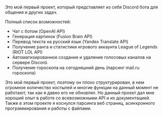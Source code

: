 Это мой первый проект, который представляет из себя Discord бота для общения и других задач.

Полный список возможностей:

* Чат с ботом (OpenAI API)
* Генерация картинок (Fusion Brain API)
* Перевод текста на русский язык (Yandex Translate API)
* Получение ранга и статистики игрового аккаунта League of Legends (RIOT LOL API)
* Автоматизированное создание и удаление голосовых каналов на сервере Discord.
* Получение гороскопа на сегодняшний день (парсинг mail.ru гороскопа)

Это мой первый проект, поэтому он плохо структурирован, в нем огромное количество костылей и многие функции на данный момент не работают, так как я давно его не обновлял.
Но данный проект дал мне хороший опыт в работе со всевозможными API и их документацией. Также в этом проекте я коснулся парсинга веб страниц, асинхронного программирования и работы с файлами.
